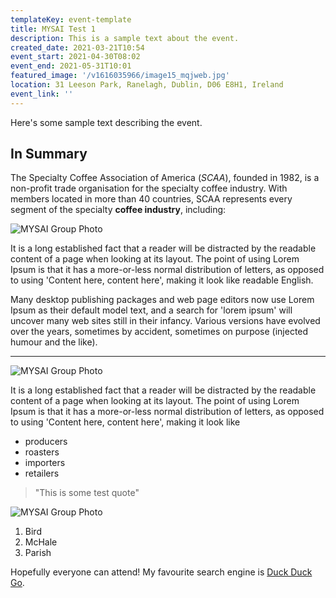 ```yaml
---
templateKey: event-template
title: MYSAI Test 1
description: This is a sample text about the event.
created_date: 2021-03-21T10:54
event_start: 2021-04-30T08:02
event_end: 2021-05-31T10:01
featured_image: '/v1616035966/image15_mqjweb.jpg'
location: 31 Leeson Park, Ranelagh, Dublin, D06 E8H1, Ireland
event_link: ''
---
```


Here's some sample text describing the event.

## In Summary

The Specialty Coffee Association of America (_SCAA_), founded in 1982, is a non-profit trade organisation for the specialty coffee industry. With members located in more than 40 countries, SCAA represents every segment of the specialty **coffee industry**, including:

![MYSAI Group Photo](/v1616035966/image15_mqjweb.jpg 'MYSAI Group Photo')

It is a long established fact that a reader will be distracted by the readable content of a page when looking at its layout. The point of using Lorem Ipsum is that it has a more-or-less normal distribution of letters, as opposed to using 'Content here, content here', making it look like readable English.

Many desktop publishing packages and web page editors now use Lorem Ipsum as their default model text, and a search for 'lorem ipsum' will uncover many web sites still in their infancy. Various versions have evolved over the years, sometimes by accident, sometimes on purpose (injected humour and the like).

---

![MYSAI Group Photo](/v1616035966/image15_mqjweb.jpg 'MYSAI Group Photo')

It is a long established fact that a reader will be distracted by the readable content of a page when looking at its layout. The point of using Lorem Ipsum is that it has a more-or-less normal distribution of letters, as opposed to using 'Content here, content here', making it look like

- producers
- roasters
- importers
- retailers

> "This is some test quote"

![MYSAI Group Photo](/v1616035966/image15_mqjweb.jpg 'MYSAI Group Photo')

1. Bird
2. McHale
3. Parish

Hopefully everyone can attend! My favourite search engine is [Duck Duck Go](https://duckduckgo.com).
